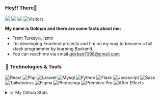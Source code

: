### Hey!! There👋

[![](https://img.shields.io/badge/LinkedIn-0077B5?style=for-the-badge&logo=linkedin&logoColor=white)](https://www.linkedin.com/in/gokhanjs)
[![](https://img.shields.io/badge/Instagram-E4405F?style=for-the-badge&logo=instagram&logoColor=white)](https://www.instagram.com/gokhan.js/)
[![](https://img.shields.io/badge/Discord-5865F2?style=for-the-badge&logo=discord&logoColor=white)](https://discord.gg/9fUMpaCSjM)
![Visitors](https://api.visitorbadge.io/api/visitors?path=https%3A%2F%2Fgithub.com%2Fgokhanjs%2Fgokhanjs&labelColor=%23f47373&countColor=%23263759)


**My name is Gokhan and there are some facts about me:**

- From Turkey🔥, Izmir
- I'm developing Frontend projects and I'm on my way to become a full stack programmer by learning Backend.
- You can reach me via email [gokhan7098@gmail.com](mailto:gokhan7098@gmail.com)

### 🔧 Technologies & Tools

![React](https://img.shields.io/badge/React-20232A?style=for-the-badge&logo=react&logoColor=61DAFB)
![Php](https://img.shields.io/badge/PHP-777BB4?style=for-the-badge&logo=php&logoColor=white)
![Laravel](https://img.shields.io/badge/Laravel-FF2D20?style=for-the-badge&logo=laravel&logoColor=white)
![Mysql](https://img.shields.io/badge/MySQL-005C84?style=for-the-badge&logo=mysql&logoColor=white)
![Python](https://img.shields.io/badge/Python-FFD43B?style=for-the-badge&logo=python&logoColor=blue)
![Flask](https://img.shields.io/badge/Flask-000000?style=for-the-badge&logo=flask&logoColor=white)
![Javascript](https://img.shields.io/badge/JavaScript-323330?style=for-the-badge&logo=javascript&logoColor=F7DF1E)
![Sass](https://img.shields.io/badge/Sass-CC6699?style=for-the-badge&logo=sass&logoColor=white)
![Tailwindcss](https://img.shields.io/badge/Tailwind_CSS-38B2AC?style=for-the-badge&logo=tailwind-css&logoColor=white)
![Figma](https://img.shields.io/badge/Figma-F24E1E?style=for-the-badge&logo=figma&logoColor=white)
![Photoshop](https://img.shields.io/badge/Adobe%20Photoshop-31A8FF?style=for-the-badge&logo=Adobe%20Photoshop&logoColor=black)
![Premiere Pro](https://img.shields.io/badge/Adobe%20Premiere%20Pro-9999FF?style=for-the-badge&logo=Adobe%20Premiere%20Pro&logoColor=white)
![After Effects](https://img.shields.io/badge/Adobe%20after%20affects-CF96FD?style=for-the-badge&logo=Adobe%20after%20effects&logoColor=393665)

<details align="left">
    <summary>📊 My Github Stats</summary>
<!--START_SECTION:waka-->

```text
JavaScript   8 hrs 10 mins   ████████████▓░░░░░░░░░░░░   50.89 %
PHP          6 hrs 41 mins   ██████████▒░░░░░░░░░░░░░░   41.66 %
HTML         29 mins         ▓░░░░░░░░░░░░░░░░░░░░░░░░   03.06 %
Bash         20 mins         ▓░░░░░░░░░░░░░░░░░░░░░░░░   02.10 %
textmate     8 mins          ▒░░░░░░░░░░░░░░░░░░░░░░░░   00.92 %
Text         6 mins          ▒░░░░░░░░░░░░░░░░░░░░░░░░   00.73 %
```

<!--END_SECTION:waka-->
</details>

